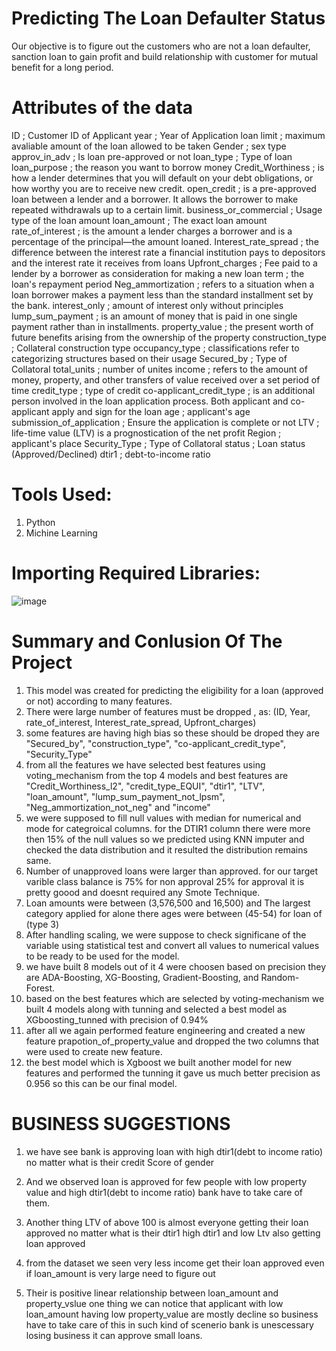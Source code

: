 # 	Predicting The Loan Defaulter Status
Our objective is to figure out the customers who are not a loan defaulter, sanction loan to gain profit and build 
relationship with customer for mutual benefit for a long period. 

# Attributes of the data

ID ; Customer ID of Applicant
year ; Year of Application
loan limit ; maximum avaliable amount of the loan allowed to be taken
Gender ; sex type
approv_in_adv ; Is loan pre-approved or not
loan_type ; Type of loan
loan_purpose ; the reason you want to borrow money
Credit_Worthiness ; is how a lender determines that you will default on your debt obligations, or how worthy you are to receive new credit.
open_credit ; is a pre-approved loan between a lender and a borrower. It allows the borrower to make repeated withdrawals up to a certain limit.
business_or_commercial ; Usage type of the loan amount
loan_amount ; The exact loan amount
rate_of_interest ; is the amount a lender charges a borrower and is a percentage of the principal—the amount loaned.
Interest_rate_spread ; the difference between the interest rate a financial institution pays to depositors and the interest rate it receives from loans
Upfront_charges ; Fee paid to a lender by a borrower as consideration for making a new loan
term ; the loan's repayment period
Neg_ammortization ; refers to a situation when a loan borrower makes a payment less than the standard installment set by the bank.
interest_only ; amount of interest only without principles
lump_sum_payment ; is an amount of money that is paid in one single payment rather than in installments.
property_value ; the present worth of future benefits arising from the ownership of the property
construction_type ; Collateral construction type
occupancy_type ; classifications refer to categorizing structures based on their usage
Secured_by ; Type of Collatoral
total_units ; number of unites
income ; refers to the amount of money, property, and other transfers of value received over a set period of time
credit_type ; type of credit
co-applicant_credit_type ; is an additional person involved in the loan application process. Both applicant and co-applicant apply and sign for the loan
age ; applicant's age
submission_of_application ; Ensure the application is complete or not
LTV ; life-time value (LTV) is a prognostication of the net profit
Region ; applicant's place
Security_Type ; Type of Collatoral
status ; Loan status (Approved/Declined)
dtir1 ; debt-to-income ratio

# Tools Used:
1) Python 
2) Michine Learning

# Importing Required Libraries:

![image](https://user-images.githubusercontent.com/115528472/224947826-c735c5f7-6912-40ce-9e84-ed666c0d5e60.png)

# Summary and Conlusion Of The Project

1) This model was created for predicting the eligibility for a loan (approved or not) according to many features.
2) There were large number of features must be dropped , as: (ID, Year, rate_of_interest, Interest_rate_spread, Upfront_charges)
3) some features are having high bias so these should be droped they are "Secured_by", "construction_type", "co-applicant_credit_type", "Security_Type"
4) from all the features we have selected best features using voting_mechanism from the top 4 models and best features are "Credit_Worthiness_l2",
"credit_type_EQUI", "dtir1", "LTV", "loan_amount", "lump_sum_payment_not_lpsm", "Neg_ammortization_not_neg" and "income"
5) we were supposed to fill null values with median for numerical and mode for categroical columns. for the DTIR1 column there were more 
then 15% of the null values so we predicted using KNN imputer and checked the data distribution and it resulted the distribution remains same.
6) Number of unapproved loans were larger than approved. for our target varible class balance is 75% for non approval 25% for approval it 
is pretty goood and doesnt required any Smote Technique.
7) Loan amounts were between (3,576,500 and 16,500) and The largest category applied for alone there ages were between (45-54) for loan of (type 3)
8) After handling scaling, we were suppose to check significane of the variable using statistical test and convert all values to numerical values 
to be ready to be used for the model.
9) we have built 8 models out of it 4 were choosen based on precision they are ADA-Boosting, XG-Boosting, Gradient-Boosting, and Random-Forest.
10) based on the best features which are selected by voting-mechanism we built 4 models along with tunning and selected a best model as
XGboosting_tunned with precision of 0.94%
11) after all we again performed feature engineering and created a new feature prapotion_of_property_value and dropped the two columns that were 
used to create new feature.
12) the best model which is Xgboost we built another model for new features and performed the tunning it gave us much better precision as 0.956 
so this can be our final model.

# BUSINESS SUGGESTIONS

1) we have see bank is approving loan with high dtir1(debt to income ratio) no matter what is their credit Score of gender

2) And we observed loan is approved for few people with low property value and high dtir1(debt to income ratio) bank have to take care of them.

3) Another thing LTV of above 100 is almost everyone getting their loan approved no matter what is their dtir1 high dtir1 and low Ltv also getting loan approved

4) from the dataset we seen very less income get their loan approved even if loan_amount is very large need to figure out

5) Their is positive linear relationship between loan_amount and property_vslue one thing we can notice that applicant with low loan_amount
having low property_value are mostly decline so business have to take care of this in such kind of scenerio bank is unescessary losing business it can approve small loans.
